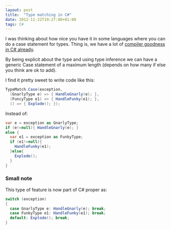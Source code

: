 ```yaml
---
layout: post
title:  "Type matching in C#"
date: 2012-11-22T19:27:00+01:00
tags: C#
---
```


I was thinking about how nice you have it in some languages where you can do a case statement for types. Thing is, we have a lot of [compiler goodness in C# already](https://gist.github.com/4132433).

By being explicit about the type and using type inference we can have a generic Case statement of a maximum length (depends on how many if else you think are ok to add).

I find it pretty sweet to write code like this:

``` C#
TypeMatch.Case(exception,
  (GnarlyType e) => { HandleGnarly(e); },
  (FuncyType e1) => { HandleFunky(e1); },
  () => { Explode(); });
```

Instead of:

``` C#
var e = exception as GnarlyType;
if (e!=null){ HandleGnarly(e); }
else {
  var e1 = exception as FunkyType;
  if (e1!=null){
    HandleFunky(e1);
  }else{
    Explode();
  }
}
```

### Small note

This type of feature is now part of C# proper as:

``` C#
switch (exception)
{
  case GnarlyType e: HandleGnarly(e); break;
  case FunkyType e1: HandleFunky(e1); break;
  default: Explode(); break;
}
```
